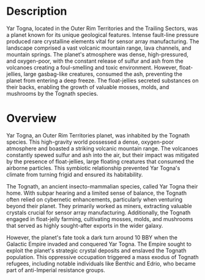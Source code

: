 # Description

Yar Togna, located in the Outer Rim Territories and the Trailing Sectors, was a planet known for its unique geological features.
Intense fault-line pressure produced rare crystalline elements vital for sensor array manufacturing.
The landscape comprised a vast volcanic mountain range, lava channels, and mountain springs.
The planet's atmosphere was dense, high-pressured, and oxygen-poor, with the constant release of sulfur and ash from the volcanoes creating a foul-smelling and toxic environment.
However, float-jellies, large gasbag-like creatures, consumed the ash, preventing the planet from entering a deep freeze.
The float-jellies secreted substances on their backs, enabling the growth of valuable mosses, molds, and mushrooms by the Tognath species.

# Overview

Yar Togna, an Outer Rim Territories planet, was inhabited by the Tognath species.
This high-gravity world possessed a dense, oxygen-poor atmosphere and boasted a striking volcanic mountain range.
The volcanoes constantly spewed sulfur and ash into the air, but their impact was mitigated by the presence of float-jellies, large floating creatures that consumed the airborne particles.
This symbiotic relationship prevented Yar Togna's climate from turning frigid and ensured its habitability.

The Tognath, an ancient insecto-mammalian species, called Yar Togna their home.
With subpar hearing and a limited sense of balance, the Tognath often relied on cybernetic enhancements, particularly when venturing beyond their planet.
They primarily worked as miners, extracting valuable crystals crucial for sensor array manufacturing.
Additionally, the Tognath engaged in float-jelly farming, cultivating mosses, molds, and mushrooms that served as highly sought-after exports in the wider galaxy.

However, the planet's fate took a dark turn around 10 BBY when the Galactic Empire invaded and conquered Yar Togna.
The Empire sought to exploit the planet's strategic crystal deposits and enslaved the Tognath population.
This oppressive occupation triggered a mass exodus of Tognath refugees, including notable individuals like Benthic and Edrio, who became part of anti-Imperial resistance groups.

